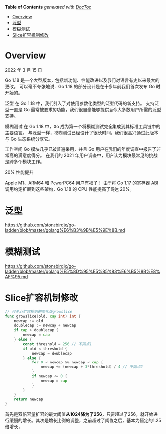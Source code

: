 <!-- START doctoc generated TOC please keep comment here to allow auto update -->
<!-- DON'T EDIT THIS SECTION, INSTEAD RE-RUN doctoc TO UPDATE -->
**Table of Contents**  *generated with [DocToc](https://github.com/thlorenz/doctoc)*

- [Overview](#overview)
- [泛型](#%E6%B3%9B%E5%9E%8B)
- [模糊测试](#%E6%A8%A1%E7%B3%8A%E6%B5%8B%E8%AF%95)
- [Slice扩容机制修改](#slice%E6%89%A9%E5%AE%B9%E6%9C%BA%E5%88%B6%E4%BF%AE%E6%94%B9)

<!-- END doctoc generated TOC please keep comment here to allow auto update -->

# Overview

2022 年 3 月 15 日

Go 1.18 是一个大型版本，包括新功能、性能改进以及我们对语言有史以来最大的更改。 可以毫不夸张地说，Go 1.18 的部分设计是在十多年前我们首次发布 Go 时开始的。

泛型
在 Go 1.18 中，我们引入了对使用参数化类型的泛型代码的新支持。 支持泛型一直是 Go 最常被要求的功能，我们很自豪能够提供当今大多数用户所需的泛型支持。

模糊测试
在 Go 1.18 中，Go 成为第一个将模糊测试完全集成到其标准工具链中的主要语言。 与泛型一样，模糊测试已经设计了很长时间，我们很高兴通过此版本与 Go 生态系统分享它。

工作空间
Go 模块几乎已被普遍采用，并且 Go 用户在我们的年度调查中报告了非常高的满意度得分。 在我们的 2021 年用户调查中，用户认为模块最常见的挑战是跨多个模块工作。

20% 性能提升

Apple M1、ARM64 和 PowerPC64 用户有福了！ 由于将 Go 1.17 的寄存器 ABI 调用约定扩展到这些架构，Go 1.18 的 CPU 性能提高了高达 20%。

# 泛型

https://github.com/stonebirdjx/go-ladder/blob/master/golang%E6%B3%9B%E5%9E%8B.md

# 模糊测试

https://github.com/stonebirdjx/go-ladder/blob/master/golang%E5%8D%95%E5%85%83%E6%B5%8B%E8%AF%95.md

# Slice扩容机制修改

```go
// 只关心扩容规则的简化版growslice
func growslice(old, cap int) int {
    newcap := old
    doublecap := newcap + newcap
    if cap > doublecap {
        newcap = cap
    } else {
        const threshold = 256 // 不同点1
        if old < threshold {
            newcap = doublecap
        } else {
            for 0 < newcap && newcap < cap {
                newcap += (newcap + 3*threshold) / 4 // 不同点2
            }
            if newcap <= 0 {
                newcap = cap
            }
        }
    }
    return newcap
}
```

首先是双倍容量扩容的最大阈值**从1024降为了256**，只要超过了256，就开始进行缓慢的增长。其次是增长比例的调整，之前超过了阈值之后，基本为恒定的1.25倍增长，